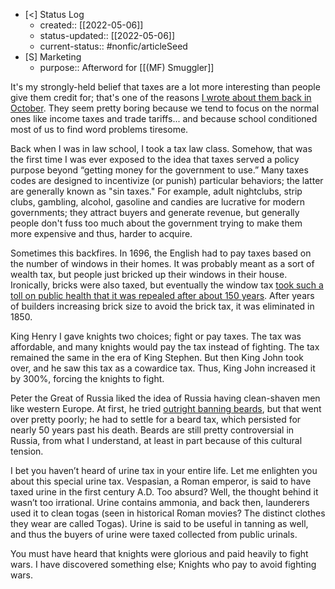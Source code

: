 - [<] Status Log
	- created:: [[2022-05-06]]
	- status-updated:: [[2022-05-06]]
	- current-status:: #nonfic/articleSeed
- [S] Marketing
	- purpose:: Afterword for [[(MF) Smuggler]]

It's my strongly-held belief that taxes are a lot more interesting than people give them credit for; that's one of the reasons [I wrote about them back in October](https://newsletter.eleanorkonik.com/taxes/). They seem pretty boring because we tend to focus on the normal ones like income taxes and trade tariffs... and because school conditioned most of us to find word problems tiresome.  

Back when I was in law school, I took a tax law class. Somehow, that was the first time I was ever exposed to the idea that taxes served a policy purpose beyond “getting money for the government to use.” Many taxes codes are designed to incentivize (or punish) particular behaviors; the latter are generally known as "sin taxes." For example, adult nightclubs, strip clubs, gambling, alcohol, gasoline and candies are lucrative for modern governments; they attract buyers and generate revenue, but generally people don't fuss too much about the government trying to make them more expensive and thus, harder to acquire. 

Sometimes this backfires. In 1696, the English had to pay taxes based on the number of windows in their homes. It was probably meant as a sort of wealth tax, but people just bricked up their windows in their house. Ironically, bricks were also taxed, but eventually the window tax [took such a toll on public health that it was repealed after about 150 years](https://economictimes.indiatimes.com/nation-world/nine-weird-taxes-from-around-the-world/window-tax/slideshow/56516226.cms). After years of builders increasing brick size to avoid the brick tax, it was eliminated in 1850.



King Henry I gave knights two choices; fight or pay taxes. The tax was affordable, and many knights would pay the tax instead of fighting. The tax remained the same in the era of King Stephen. But then King John took over, and he saw this tax as a cowardice tax. Thus, King John increased it by 300%, forcing the knights to fight.






Peter the Great of Russia liked the idea of Russia having clean-shaven men like western Europe. At first, he tried [outright banning beards](https://theculturetrip.com/europe/russia/articles/the-controversial-history-of-russian-beards/), but that went over pretty poorly; he had to settle for a beard tax, which persisted for nearly 50 years past his death. Beards are still pretty controversial in Russia, from what I understand, at least in part because of this cultural tension. 

I bet you haven’t heard of urine tax in your entire life. Let me enlighten you about this special urine tax. Vespasian, a Roman emperor, is said to have taxed urine in the first century A.D. Too absurd? Well, the thought behind it wasn’t too irrational. Urine contains ammonia, and back then, launderers used it to clean togas (seen in historical Roman movies? The distinct clothes they wear are called Togas). Urine is said to be useful in tanning as well, and thus the buyers of urine were taxed collected from public urinals.


You must have heard that knights were glorious and paid heavily to fight wars. I have discovered something else; Knights who pay to avoid fighting wars.


